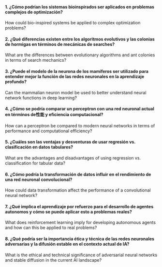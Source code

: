 #### 1. ¿Cómo podrían los sistemas bioinspirados ser aplicados en problemas complejos de optimización?  
How could bio-inspired systems be applied to complex optimization problems?

#### 2. ¿Qué diferencias existen entre los algoritmos evolutivos y las colonias de hormigas en términos de mecánicas de searches?  
What are the differences between evolutionary algorithms and ant colonies in terms of search mechanics?

#### 3. ¿Puede el modelo de la neurona de los mamíferos ser utilizado para entender mejor la función de las redes neuronales en la aprendizaje profundo?  
Can the mammalian neuron model be used to better understand neural network functions in deep learning?

#### 4. ¿Cómo se podría comparar un perceptron con una red neuronal actual en términos de性能 y eficiencia computacional?  
How can a perceptron be compared to modern neural networks in terms of performance and computational efficiency?

#### 5. ¿Cuáles son las ventajas y desventuras de usar regresión vs. clasificación en datos tabulares?  
What are the advantages and disadvantages of using regression vs. classification for tabular data?

#### 6. ¿Cómo podría la transformación de datos influir en el rendimiento de una red neuronal convolucional?  
How could data transformation affect the performance of a convolutional neural network?

#### 7. ¿Qué implica el aprendizaje por refuerzo para el desarrollo de agentes autonomos y cómo se puede aplicar esto a problemas reales?  
What does reinforcement learning imply for developing autonomous agents and how can this be applied to real problems?

#### 8. ¿Qué podría ser la importancia ética y técnica de las redes neuronales adversarias y la difusión estable en el contexto actual de IA?  
What is the ethical and technical significance of adversarial neural networks and stable diffusion in the current AI landscape?